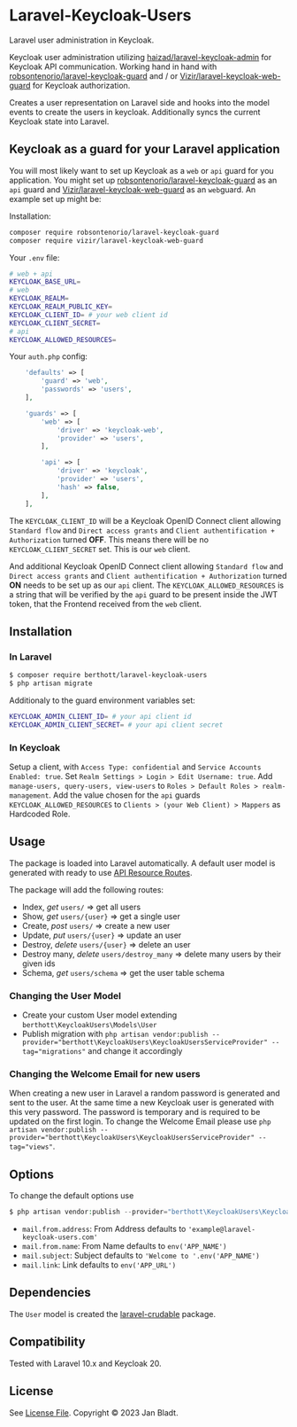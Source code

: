 # Laravel-Keycloak-Users 

Laravel user administration in Keycloak.

Keycloak user administration utilizing [haizad/laravel-keycloak-admin](https://github.com/haizad/laravel-keycloak-admin) for Keycloak API communication.
Working hand in hand with [robsontenorio/laravel-keycloak-guard](https://github.com/robsontenorio/laravel-keycloak-guard) and / or [Vizir/laravel-keycloak-web-guard](https://github.com/Vizir/laravel-keycloak-web-guard) for Keycloak authorization.

Creates a user representation on Laravel side and hooks into the model events to create the users in keycloak. Additionally syncs the current Keycloak state into Laravel.

## Keycloak as a guard for your Laravel application

You will most likely want to set up Keycloak as a `web` or `api` guard for you application.
You might set up [robsontenorio/laravel-keycloak-guard](https://github.com/robsontenorio/laravel-keycloak-guard) as an `api` guard and [Vizir/laravel-keycloak-web-guard](https://github.com/Vizir/laravel-keycloak-web-guard) as an `web`guard.
An example set up might be:

Installation:
```sh
composer require robsontenorio/laravel-keycloak-guard
composer require vizir/laravel-keycloak-web-guard
```

Your `.env` file:
```sh
# web + api
KEYCLOAK_BASE_URL=
# web
KEYCLOAK_REALM=
KEYCLOAK_REALM_PUBLIC_KEY=
KEYCLOAK_CLIENT_ID= # your web client id
KEYCLOAK_CLIENT_SECRET=
# api
KEYCLOAK_ALLOWED_RESOURCES=
```

Your `auth.php` config:
```php
    'defaults' => [
        'guard' => 'web',
        'passwords' => 'users',
    ],

    'guards' => [
        'web' => [
            'driver' => 'keycloak-web',
            'provider' => 'users',
        ],

        'api' => [
            'driver' => 'keycloak',
            'provider' => 'users',
            'hash' => false,
        ],
    ],
```

The `KEYCLOAK_CLIENT_ID` will be a Keycloak OpenID Connect client allowing `Standard flow` and `Direct access grants` and `Client authentification + Authorization` turned **OFF**. This means there will be no `KEYCLOAK_CLIENT_SECRET` set. This is our `web` client.

And additional Keycloak OpenID Connect client allowing `Standard flow` and `Direct access grants` and `Client authentification + Authorization` turned **ON** needs to be set up as our `api` client.
The `KEYCLOAK_ALLOWED_RESOURCES` is a string that will be verified by the `api` guard to be present inside the JWT token, that the Frontend received from the `web` client.

## Installation

### In Laravel
```sh
$ composer require berthott/laravel-keycloak-users
$ php artisan migrate
```

Additionaly to the guard environment variables set:

```sh
KEYCLOAK_ADMIN_CLIENT_ID= # your api client id
KEYCLOAK_ADMIN_CLIENT_SECRET= # your api client secret
```

### In Keycloak
Setup a client, with `Access Type: confidential` and `Service Accounts Enabled: true`.
Set `Realm Settings > Login > Edit Username: true`.
Add `manage-users, query-users, view-users` to `Roles > Default Roles > realm-management`.
Add the value chosen for the `api` guards `KEYCLOAK_ALLOWED_RESOURCES` to `Clients > (your Web Client) > Mappers` as Hardcoded Role.

## Usage

The package is loaded into Laravel automatically. A default user model is generated with ready to use [API Resource Routes](https://laravel.com/docs/8.x/controllers#api-resource-routes).

The package will add the following routes:
  * Index, *get*     `users/` => get all users
  * Show, *get*     `users/{user}` => get a single user
  * Create, *post*    `users/` => create a new user
  * Update, *put*    `users/{user}` => update an user
  * Destroy, *delete*  `users/{user}` => delete an user
  * Destroy many, *delete*  `users/destroy_many` => delete many users by their given ids
  * Schema, *get* `users/schema` => get the user table schema

### Changing the User Model

* Create your custom User model extending `berthott\KeycloakUsers\Models\User`
* Publish migration with `php artisan vendor:publish --provider="berthott\KeycloakUsers\KeycloakUsersServiceProvider" --tag="migrations"` and change it accordingly

### Changing the Welcome Email for new users

When creating a new user in Laravel a random password is generated and sent to the user. At the same time a new Keycloak user is generated with this very password. The password is temporary and is required to be updated on the first login.
To change the Welcome Email please use `php artisan vendor:publish --provider="berthott\KeycloakUsers\KeycloakUsersServiceProvider" --tag="views"`.

## Options

To change the default options use
```php
$ php artisan vendor:publish --provider="berthott\KeycloakUsers\KeycloakUsersServiceProvider" --tag="config"
```
* `mail.from.address`: From Address defaults to `'example@laravel-keycloak-users.com'`
* `mail.from.name`: From Name defaults to `env('APP_NAME')`
* `mail.subject`: Subject defaults to `'Welcome to '.env('APP_NAME')`
* `mail.link`: Link defaults to `env('APP_URL')`

## Dependencies

The `User` model is created the [laravel-crudable](https://docs.syspons-dev.com/laravel-crudable) package.


## Compatibility

Tested with Laravel 10.x and Keycloak 20.

## License

See [License File](license.md). Copyright © 2023 Jan Bladt.
